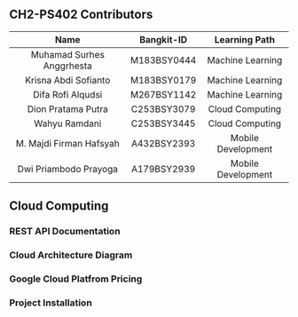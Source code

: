 
## CH2-PS402 Contributors
| Name  | Bangkit-ID | Learning Path  | 
| :---: | :---: | :---: |
| Muhamad Surhes Anggrhesta   | M183BSY0444  | Machine Learning  |
| Krisna Abdi Sofianto  | M183BSY0179  | Machine Learning  |
| Difa Rofi Alqudsi  | M267BSY1142  | Machine Learning  |
| Dion Pratama Putra | C253BSY3079 | Cloud Computing |
| Wahyu Ramdani | C253BSY3445  | Cloud Computing |
| M. Majdi Firman Hafsyah | A432BSY2393 | Mobile Development |
| Dwi Priambodo Prayoga | A179BSY2939  | Mobile Development |

## Cloud Computing 

### REST API Documentation


### Cloud Architecture Diagram




### Google Cloud Platfrom Pricing

### Project Installation
